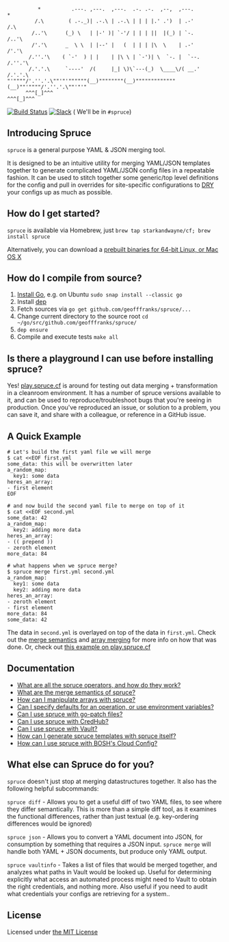 ```
          *          .---. ,---.  ,---.  .-. .-.  ,--,  ,---.         *
         /.\        ( .-._)| .-.\ | .-.\ | | | |.' .')  | .-'        /.\
        /..'\      (_) \   | |-' )| `-'/ | | | ||  |(_) | `-.       /..'\
        /'.'\      _  \ \  | |--' |   (  | | | |\  \    | .-'       /'.'\
       /.''.'\    ( `-'  ) | |    | |\ \ | `-')| \  `-. |  `--.    /.''.'\
       /.'.'.\     `----'  /(     |_| \)\`---(_)  \____\/( __.'    /.'.'.\
"'""""/'.''.'.\""'"'""""""(__)""""""""(__)"""""""""""""(__)""'""""/'.''.'.\""'"'"
      ^^^[_]^^^                                                   ^^^[_]^^^
```

[![Build Status][build-status-icon]][build-status-link] [![Slack][slack-badge]][slack-channel] ( We'll be in `#spruce`)

## Introducing Spruce

`spruce` is a general purpose YAML & JSON merging tool.

It is designed to be an intuitive utility for merging YAML/JSON templates together
to generate complicated YAML/JSON config files in a repeatable fashion. It can be used
to stitch together some generic/top level definitions for the config and pull in overrides
for site-specific configurations to [DRY][dry-definition] your configs up as much as possible.

## How do I get started?

`spruce` is available via Homebrew, just `brew tap starkandwayne/cf; brew install spruce`

Alternatively,  you can download a [prebuilt binaries for 64-bit Linux, or Mac OS X][releases] 

## How do I compile from source?

1. [Install Go][install-go], e.g. on Ubuntu `sudo snap install --classic go`
1. Install [dep](https://github.com/golang/dep)
1. Fetch sources via `go get github.com/geofffranks/spruce/...`
1. Change current directory to the source root `cd ~/go/src/github.com/geofffranks/spruce/`
1. `dep ensure`
1. Compile and execute tests `make all`

## Is there a playground I can use before installing spruce?

Yes! [play.spruce.cf][play.spruce] is around for testing out data merging +
transformation in a cleanroom environment. It has a number of spruce
versions available to it, and can be used to reproduce/troubleshoot bugs that
you're seeing in production. Once you've reproduced an issue, or solution to a
problem, you can save it, and share with a colleague, or reference in a GitHub
issue.

## A Quick Example

```
# Let's build the first yaml file we will merge
$ cat <<EOF first.yml
some_data: this will be overwritten later
a_random_map:
  key1: some data
heres_an_array:
- first element
EOF

# and now build the second yaml file to merge on top of it
$ cat <<EOF second.yml
some_data: 42
a_random_map:
  key2: adding more data
heres_an_array:
- (( prepend ))
- zeroth element
more_data: 84

# what happens when we spruce merge?
$ spruce merge first.yml second.yml
a_random_map:
  key1: some data
  key2: adding more data
heres_an_array:
- zeroth element
- first element
more_data: 84
some_data: 42
```

The data in `second.yml` is overlayed on top of the data in `first.yml`. Check out the
[merge semantics][merge-semantics] and [array merging][array-merge] for more info on how that was done. Or, 
check out [this example on play.spruce.cf][play.spruce-example]

## Documentation

- [What are all the spruce operators, and how do they work?][operator-docs]
- [What are the merge semantics of spruce?][merge-semantics]
- [How can I manipulate arrays with spruce?][array-merge]
- [Can I specify defaults for an operation, or use environment variables?][env-var-defaults]
- [Can I use spruce with go-patch files?][go-patch-support]
- [Can I use spruce with CredHub?][credhub-support]
- [Can I use spruce with Vault?][vault-support]
- [How can I generate spruce templates with spruce itself?][defer]
- [How can I use spruce with BOSH's Cloud Config?][cloud-config-support]


## What else can Spruce do for you?

`spruce` doesn't just stop at merging datastructures together. It also has the following
helpful subcommands:

`spruce diff` - Allows you to get a useful diff of two YAML files, to see where they differ
semantically. This is more than a simple diff tool, as it examines the functional differences,
rather than just textual (e.g. key-ordering differences would be ignored)

`spruce json` - Allows you to convert a YAML document into JSON, for consumption by something
that requires a JSON input. `spruce merge` will handle both YAML + JSON documents, but produce
only YAML output.

`spruce vaultinfo` - Takes a list of files that would be merged together, and analyzes what paths
in Vault would be looked up. Useful for determining explicitly what access an automated process
might need to Vault to obtain the right credentials, and nothing more. Also useful if you need
to audit what credentials your configs are retrieving for a system..

## License

Licensed under [the MIT License][license]

[build-status-icon]:    https://ci.spruce.cf/api/v1/teams/main/pipelines/spruce-release/jobs/test/badge
[build-status-link]:    https://ci.spruce.cf/teams/main/pipelines/spruce-release
[slack-channel]:        https://cloudfoundry.slack.com/messages/spruce/
[slack-badge]:          http://slack.cloudfoundry.org/badge.svg
[dry-definition]:       https://en.wikipedia.org/wiki/Don%27t_repeat_yourself
[releases]:             https://github.com/geofffranks/spruce/releases/
[play.spruce]:          http://play.spruce.cf
[play.spruce-example]:  http://play.spruce.cf/#0a9d88de624c1f499a4b12eb8573089a
[operator-docs]:        https://github.com/geofffranks/spruce/blob/master/doc/operators.md
[merge-semantics]:      https://github.com/geofffranks/spruce/blob/master/doc/merging.md
[array-merge]:          https://github.com/geofffranks/spruce/blob/master/doc/array-merging.md
[env-var-defaults]:     https://github.com/geofffranks/spruce/blob/master/doc/environment-variables-and-defaults.md
[go-patch-support]:     https://github.com/geofffranks/spruce/blob/master/doc/merging-go-patch-files.md
[credhub-support]:      https://github.com/geofffranks/spruce/blob/master/doc/integrating-with-credhub.md
[vault-support]:        https://github.com/geofffranks/spruce/blob/master/doc/pulling-creds-from-vault.md
[defer]:                https://github.com/geofffranks/spruce/blob/master/doc/generating-spruce-with-spruce.md
[cloud-config-support]: https://github.com/geofffranks/spruce/blob/master/doc/integrating-with-cloud-config.md
[license]:              https://github.com/geofffranks/spruce/blob/master/LICENSE
[install-go]:           https://golang.org/doc/install
